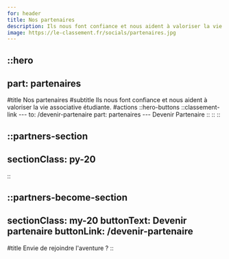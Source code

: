 ```yaml
---
for: header
title: Nos partenaires
description: Ils nous font confiance et nous aident à valoriser la vie associative étudiante.
image: https://le-classement.fr/socials/partenaires.jpg
---
```


::hero
---
part: partenaires
---
#title
Nos partenaires
#subtitle
Ils nous font confiance et nous aident à valoriser la vie associative étudiante.
#actions
  ::hero-buttons
    ::classement-link
    ---
    to: /devenir-partenaire
    part: partenaires
    ---
    Devenir Partenaire
    ::
  ::
::

::partners-section
---
sectionClass: py-20
---
::


::partners-become-section
---
sectionClass: my-20
buttonText: Devenir partenaire
buttonLink: /devenir-partenaire
---
#title
Envie de rejoindre l'aventure ?
::
